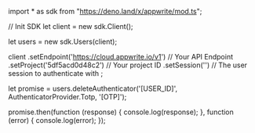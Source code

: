 import * as sdk from "https://deno.land/x/appwrite/mod.ts";

// Init SDK
let client = new sdk.Client();

let users = new sdk.Users(client);

client
    .setEndpoint('https://cloud.appwrite.io/v1') // Your API Endpoint
    .setProject('5df5acd0d48c2') // Your project ID
    .setSession('') // The user session to authenticate with
;


let promise = users.deleteAuthenticator('[USER_ID]', AuthenticatorProvider.Totp, '[OTP]');

promise.then(function (response) {
    console.log(response);
}, function (error) {
    console.log(error);
});